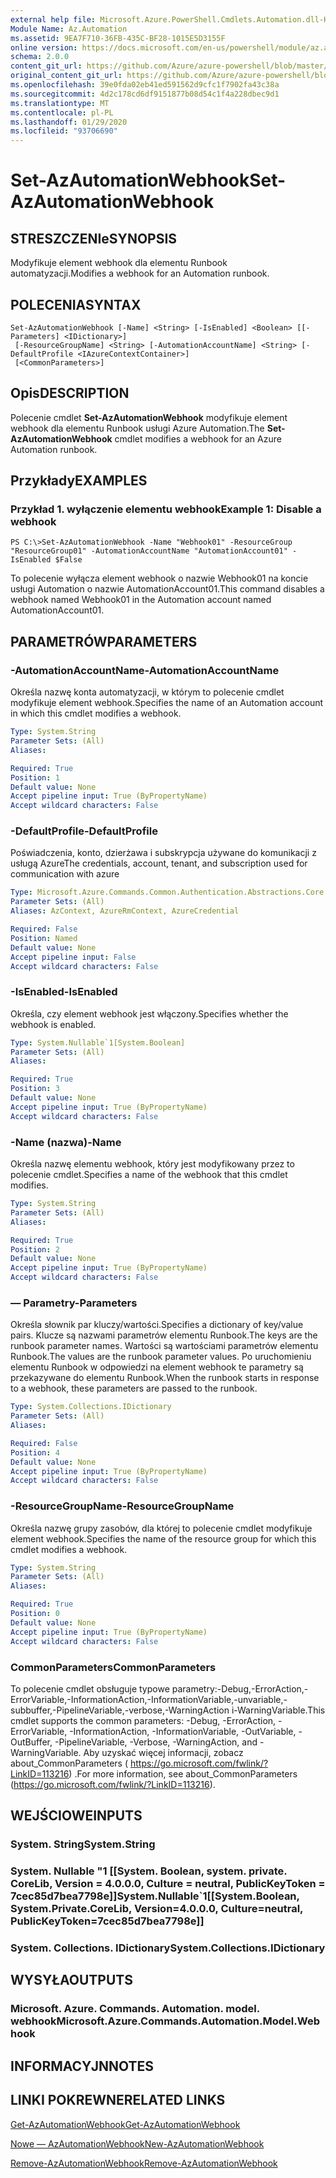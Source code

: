```yaml
---
external help file: Microsoft.Azure.PowerShell.Cmdlets.Automation.dll-Help.xml
Module Name: Az.Automation
ms.assetid: 9EA7F710-36FB-435C-BF28-1015E5D3155F
online version: https://docs.microsoft.com/en-us/powershell/module/az.automation/set-azautomationwebhook
schema: 2.0.0
content_git_url: https://github.com/Azure/azure-powershell/blob/master/src/Automation/Automation/help/Set-AzAutomationWebhook.md
original_content_git_url: https://github.com/Azure/azure-powershell/blob/master/src/Automation/Automation/help/Set-AzAutomationWebhook.md
ms.openlocfilehash: 39e0fda02eb41ed591562d9cfc1f7902fa43c38a
ms.sourcegitcommit: 4d2c178cd6df9151877b08d54c1f4a228dbec9d1
ms.translationtype: MT
ms.contentlocale: pl-PL
ms.lasthandoff: 01/29/2020
ms.locfileid: "93706690"
---
```

# <span data-ttu-id="44c8d-101">Set-AzAutomationWebhook</span><span class="sxs-lookup"><span data-stu-id="44c8d-101">Set-AzAutomationWebhook</span></span>

## <span data-ttu-id="44c8d-102">STRESZCZENIe</span><span class="sxs-lookup"><span data-stu-id="44c8d-102">SYNOPSIS</span></span>
<span data-ttu-id="44c8d-103">Modyfikuje element webhook dla elementu Runbook automatyzacji.</span><span class="sxs-lookup"><span data-stu-id="44c8d-103">Modifies a webhook for an Automation runbook.</span></span>

## <span data-ttu-id="44c8d-104">POLECENIA</span><span class="sxs-lookup"><span data-stu-id="44c8d-104">SYNTAX</span></span>

```
Set-AzAutomationWebhook [-Name] <String> [-IsEnabled] <Boolean> [[-Parameters] <IDictionary>]
 [-ResourceGroupName] <String> [-AutomationAccountName] <String> [-DefaultProfile <IAzureContextContainer>]
 [<CommonParameters>]
```

## <span data-ttu-id="44c8d-105">Opis</span><span class="sxs-lookup"><span data-stu-id="44c8d-105">DESCRIPTION</span></span>
<span data-ttu-id="44c8d-106">Polecenie cmdlet **Set-AzAutomationWebhook** modyfikuje element webhook dla elementu Runbook usługi Azure Automation.</span><span class="sxs-lookup"><span data-stu-id="44c8d-106">The **Set-AzAutomationWebhook** cmdlet modifies a webhook for an Azure Automation runbook.</span></span>

## <span data-ttu-id="44c8d-107">Przykłady</span><span class="sxs-lookup"><span data-stu-id="44c8d-107">EXAMPLES</span></span>

### <span data-ttu-id="44c8d-108">Przykład 1. wyłączenie elementu webhook</span><span class="sxs-lookup"><span data-stu-id="44c8d-108">Example 1: Disable a webhook</span></span>
```
PS C:\>Set-AzAutomationWebhook -Name "Webhook01" -ResourceGroup "ResourceGroup01" -AutomationAccountName "AutomationAccount01" -IsEnabled $False
```

<span data-ttu-id="44c8d-109">To polecenie wyłącza element webhook o nazwie Webhook01 na koncie usługi Automation o nazwie AutomationAccount01.</span><span class="sxs-lookup"><span data-stu-id="44c8d-109">This command disables a webhook named Webhook01 in the Automation account named AutomationAccount01.</span></span>

## <span data-ttu-id="44c8d-110">PARAMETRÓW</span><span class="sxs-lookup"><span data-stu-id="44c8d-110">PARAMETERS</span></span>

### <span data-ttu-id="44c8d-111">-AutomationAccountName</span><span class="sxs-lookup"><span data-stu-id="44c8d-111">-AutomationAccountName</span></span>
<span data-ttu-id="44c8d-112">Określa nazwę konta automatyzacji, w którym to polecenie cmdlet modyfikuje element webhook.</span><span class="sxs-lookup"><span data-stu-id="44c8d-112">Specifies the name of an Automation account in which this cmdlet modifies a webhook.</span></span>

```yaml
Type: System.String
Parameter Sets: (All)
Aliases:

Required: True
Position: 1
Default value: None
Accept pipeline input: True (ByPropertyName)
Accept wildcard characters: False
```

### <span data-ttu-id="44c8d-113">-DefaultProfile</span><span class="sxs-lookup"><span data-stu-id="44c8d-113">-DefaultProfile</span></span>
<span data-ttu-id="44c8d-114">Poświadczenia, konto, dzierżawa i subskrypcja używane do komunikacji z usługą Azure</span><span class="sxs-lookup"><span data-stu-id="44c8d-114">The credentials, account, tenant, and subscription used for communication with azure</span></span>

```yaml
Type: Microsoft.Azure.Commands.Common.Authentication.Abstractions.Core.IAzureContextContainer
Parameter Sets: (All)
Aliases: AzContext, AzureRmContext, AzureCredential

Required: False
Position: Named
Default value: None
Accept pipeline input: False
Accept wildcard characters: False
```

### <span data-ttu-id="44c8d-115">-IsEnabled</span><span class="sxs-lookup"><span data-stu-id="44c8d-115">-IsEnabled</span></span>
<span data-ttu-id="44c8d-116">Określa, czy element webhook jest włączony.</span><span class="sxs-lookup"><span data-stu-id="44c8d-116">Specifies whether the webhook is enabled.</span></span>

```yaml
Type: System.Nullable`1[System.Boolean]
Parameter Sets: (All)
Aliases:

Required: True
Position: 3
Default value: None
Accept pipeline input: True (ByPropertyName)
Accept wildcard characters: False
```

### <span data-ttu-id="44c8d-117">-Name (nazwa)</span><span class="sxs-lookup"><span data-stu-id="44c8d-117">-Name</span></span>
<span data-ttu-id="44c8d-118">Określa nazwę elementu webhook, który jest modyfikowany przez to polecenie cmdlet.</span><span class="sxs-lookup"><span data-stu-id="44c8d-118">Specifies a name of the webhook that this cmdlet modifies.</span></span>

```yaml
Type: System.String
Parameter Sets: (All)
Aliases:

Required: True
Position: 2
Default value: None
Accept pipeline input: True (ByPropertyName)
Accept wildcard characters: False
```

### <span data-ttu-id="44c8d-119">— Parametry</span><span class="sxs-lookup"><span data-stu-id="44c8d-119">-Parameters</span></span>
<span data-ttu-id="44c8d-120">Określa słownik par kluczy/wartości.</span><span class="sxs-lookup"><span data-stu-id="44c8d-120">Specifies a dictionary of key/value pairs.</span></span>
<span data-ttu-id="44c8d-121">Klucze są nazwami parametrów elementu Runbook.</span><span class="sxs-lookup"><span data-stu-id="44c8d-121">The keys are the runbook parameter names.</span></span>
<span data-ttu-id="44c8d-122">Wartości są wartościami parametrów elementu Runbook.</span><span class="sxs-lookup"><span data-stu-id="44c8d-122">The values are the runbook parameter values.</span></span>
<span data-ttu-id="44c8d-123">Po uruchomieniu elementu Runbook w odpowiedzi na element webhook te parametry są przekazywane do elementu Runbook.</span><span class="sxs-lookup"><span data-stu-id="44c8d-123">When the runbook starts in response to a webhook, these parameters are passed to the runbook.</span></span>

```yaml
Type: System.Collections.IDictionary
Parameter Sets: (All)
Aliases:

Required: False
Position: 4
Default value: None
Accept pipeline input: True (ByPropertyName)
Accept wildcard characters: False
```

### <span data-ttu-id="44c8d-124">-ResourceGroupName</span><span class="sxs-lookup"><span data-stu-id="44c8d-124">-ResourceGroupName</span></span>
<span data-ttu-id="44c8d-125">Określa nazwę grupy zasobów, dla której to polecenie cmdlet modyfikuje element webhook.</span><span class="sxs-lookup"><span data-stu-id="44c8d-125">Specifies the name of the resource group for which this cmdlet modifies a webhook.</span></span>

```yaml
Type: System.String
Parameter Sets: (All)
Aliases:

Required: True
Position: 0
Default value: None
Accept pipeline input: True (ByPropertyName)
Accept wildcard characters: False
```

### <span data-ttu-id="44c8d-126">CommonParameters</span><span class="sxs-lookup"><span data-stu-id="44c8d-126">CommonParameters</span></span>
<span data-ttu-id="44c8d-127">To polecenie cmdlet obsługuje typowe parametry:-Debug,-ErrorAction,-ErrorVariable,-InformationAction,-InformationVariable,-unvariable,-subbuffer,-PipelineVariable,-verbose,-WarningAction i-WarningVariable.</span><span class="sxs-lookup"><span data-stu-id="44c8d-127">This cmdlet supports the common parameters: -Debug, -ErrorAction, -ErrorVariable, -InformationAction, -InformationVariable, -OutVariable, -OutBuffer, -PipelineVariable, -Verbose, -WarningAction, and -WarningVariable.</span></span> <span data-ttu-id="44c8d-128">Aby uzyskać więcej informacji, zobacz about_CommonParameters ( https://go.microsoft.com/fwlink/?LinkID=113216) .</span><span class="sxs-lookup"><span data-stu-id="44c8d-128">For more information, see about_CommonParameters (https://go.microsoft.com/fwlink/?LinkID=113216).</span></span>

## <span data-ttu-id="44c8d-129">WEJŚCIOWE</span><span class="sxs-lookup"><span data-stu-id="44c8d-129">INPUTS</span></span>

### <span data-ttu-id="44c8d-130">System. String</span><span class="sxs-lookup"><span data-stu-id="44c8d-130">System.String</span></span>

### <span data-ttu-id="44c8d-131">System. Nullable "1 [[System. Boolean, system. private. CoreLib, Version = 4.0.0.0, Culture = neutral, PublicKeyToken = 7cec85d7bea7798e]]</span><span class="sxs-lookup"><span data-stu-id="44c8d-131">System.Nullable\`1[[System.Boolean, System.Private.CoreLib, Version=4.0.0.0, Culture=neutral, PublicKeyToken=7cec85d7bea7798e]]</span></span>

### <span data-ttu-id="44c8d-132">System. Collections. IDictionary</span><span class="sxs-lookup"><span data-stu-id="44c8d-132">System.Collections.IDictionary</span></span>

## <span data-ttu-id="44c8d-133">WYSYŁA</span><span class="sxs-lookup"><span data-stu-id="44c8d-133">OUTPUTS</span></span>

### <span data-ttu-id="44c8d-134">Microsoft. Azure. Commands. Automation. model. webhook</span><span class="sxs-lookup"><span data-stu-id="44c8d-134">Microsoft.Azure.Commands.Automation.Model.Webhook</span></span>

## <span data-ttu-id="44c8d-135">INFORMACYJN</span><span class="sxs-lookup"><span data-stu-id="44c8d-135">NOTES</span></span>

## <span data-ttu-id="44c8d-136">LINKI POKREWNE</span><span class="sxs-lookup"><span data-stu-id="44c8d-136">RELATED LINKS</span></span>

[<span data-ttu-id="44c8d-137">Get-AzAutomationWebhook</span><span class="sxs-lookup"><span data-stu-id="44c8d-137">Get-AzAutomationWebhook</span></span>](./Get-AzAutomationWebhook.md)

[<span data-ttu-id="44c8d-138">Nowe — AzAutomationWebhook</span><span class="sxs-lookup"><span data-stu-id="44c8d-138">New-AzAutomationWebhook</span></span>](./New-AzAutomationWebhook.md)

[<span data-ttu-id="44c8d-139">Remove-AzAutomationWebhook</span><span class="sxs-lookup"><span data-stu-id="44c8d-139">Remove-AzAutomationWebhook</span></span>](./Remove-AzAutomationWebhook.md)


